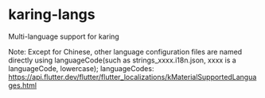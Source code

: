 # karing-langs
Multi-language support for karing

Note: Except for Chinese, other language configuration files are named directly using languageCode(such as strings_xxxx.i18n.json, xxxx is a languageCode, lowercase);
      languageCodes: https://api.flutter.dev/flutter/flutter_localizations/kMaterialSupportedLanguages.html 
